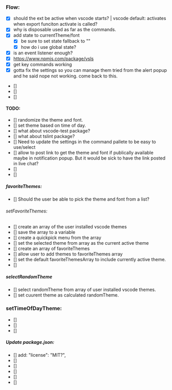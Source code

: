 ### Flow:

- [x] should the ext be active when vscode starts? | vscode default: activates when export funciton activate is called?
- [x] why is disposable used as far as the commands.
- [x] add state to currentTheme/font
  - [x] be sure to set state fallback to ""
  - [x] how do i use global state?
- [x] is an event listener enough?
- [x] https://www.npmjs.com/package/vsls
- [x] get key commands working
- [x] gotta fix the settings so you can manage them tried from the alert popup and he said nope not working. come back to this.
- []
- []
- []

#### TODO:

- [] randomize the theme and font.
- [] set theme based on time of day.
- [] what about vscode-test package?
- [] what about tslint package?
- [] Need to update the settings in the command pallete to be easy to use/select
- [] allow to post link to get the theme and font if publically available maybe in notification popup. But it would be sick to have the link posted in live chat?
- []
- []

##### favoriteThemes:
- [] Should the user be able to pick the theme and font from a list?

###### setFavoriteThemes:

- [] create an array of the user installed vscode themes
- [] save the array to a variable
- [] create a quickpick menu from the array
- [] set the selected theme from array as the current active theme
- [] create an array of favoriteThemes
- [] allow user to add themes to favoriteThemes array
- [] set the default favoriteThemesArray to include currently active theme.
- []

##### selectRandomTheme

- [] select randomTheme from array of user installed vscode themes.
- [] set cuurent theme as calculated randomTheme.

### setTimeOfDayTheme:

- []
- []
- []

##### Update package.json:

- [] add: "license": "MIT?",
- []
- []
- []
- []
- []
